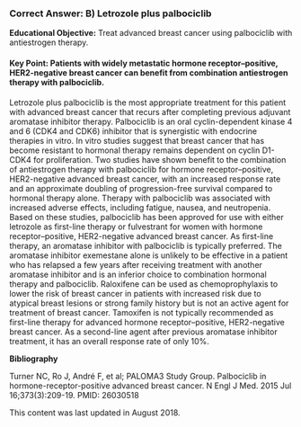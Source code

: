 
### Correct Answer: B) Letrozole plus palbociclib 

**Educational Objective:** Treat advanced breast cancer using palbociclib with antiestrogen therapy.

#### **Key Point:** Patients with widely metastatic hormone receptor–positive, HER2-negative breast cancer can benefit from combination antiestrogen therapy with palbociclib.

Letrozole plus palbociclib is the most appropriate treatment for this patient with advanced breast cancer that recurs after completing previous adjuvant aromatase inhibitor therapy. Palbociclib is an oral cyclin-dependent kinase 4 and 6 (CDK4 and CDK6) inhibitor that is synergistic with endocrine therapies in vitro. In vitro studies suggest that breast cancer that has become resistant to hormonal therapy remains dependent on cyclin D1-CDK4 for proliferation. Two studies have shown benefit to the combination of antiestrogen therapy with palbociclib for hormone receptor–positive, HER2-negative advanced breast cancer, with an increased response rate and an approximate doubling of progression-free survival compared to hormonal therapy alone. Therapy with palbociclib was associated with increased adverse effects, including fatigue, nausea, and neutropenia.
Based on these studies, palbociclib has been approved for use with either letrozole as first-line therapy or fulvestrant for women with hormone receptor–positive, HER2-negative advanced breast cancer. As first-line therapy, an aromatase inhibitor with palbociclib is typically preferred.
The aromatase inhibitor exemestane alone is unlikely to be effective in a patient who has relapsed a few years after receiving treatment with another aromatase inhibitor and is an inferior choice to combination hormonal therapy and palbociclib.
Raloxifene can be used as chemoprophylaxis to lower the risk of breast cancer in patients with increased risk due to atypical breast lesions or strong family history but is not an active agent for treatment of breast cancer.
Tamoxifen is not typically recommended as first-line therapy for advanced hormone receptor–positive, HER2-negative breast cancer. As a second-line agent after previous aromatase inhibitor treatment, it has an overall response rate of only 10%.

**Bibliography**

Turner NC, Ro J, André F, et al; PALOMA3 Study Group. Palbociclib in hormone-receptor-positive advanced breast cancer. N Engl J Med. 2015 Jul 16;373(3):209-19. PMID: 26030518

This content was last updated in August 2018.